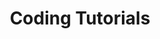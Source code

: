 ---
title: Coding Tutorials
description: 
image:

# Badge style
style:
    background: "#23D58A"
    color: "#fff"
---